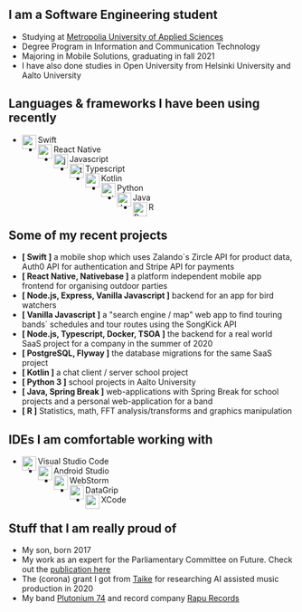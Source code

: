 ## I am a Software Engineering student
- Studying at [Metropolia University of Applied Sciences](https://www.metropolia.fi/en)
- Degree Program in Information and Communication Technology
- Majoring in Mobile Solutions, graduating in fall 2021
- I have also done studies in Open University from Helsinki University and Aalto University

## Languages & frameworks I have been using recently
- Swift<img align="left" alt="swift" width="25px" src="https://cdn.jsdelivr.net/npm/simple-icons@v3/icons/swift.svg"/>
- React Native<img align="left" alt="react" width="25px" src="https://cdn.jsdelivr.net/npm/simple-icons@v3/icons/react.svg"/>
- Javascript<img align="left" alt="javascript" width="25px" src="https://cdn.jsdelivr.net/npm/simple-icons@v3/icons/javascript.svg"/>
- Typescript<img align="left" alt="typescript" width="25px" src="https://cdn.jsdelivr.net/npm/simple-icons@v3/icons/typescript.svg"/>
- Kotlin<img align="left" alt="android" width="25px" src="https://cdn.jsdelivr.net/npm/simple-icons@v3/icons/kotlin.svg"/>
- Python<img align="left" alt="python" width="25px" src="https://cdn.jsdelivr.net/npm/simple-icons@v3/icons/python.svg"/>
- Java<img align="left" alt="Java" width="25px" src="https://cdn.jsdelivr.net/npm/simple-icons@v3/icons/java.svg"/>
- R<img align="left" alt="R" width="25px" src="https://cdn.jsdelivr.net/npm/simple-icons@v3/icons/r.svg"/>

## Some of my recent projects

- <b>[ Swift ]</b> a mobile shop which uses Zalando´s Zircle API for product data, Auth0 API for authentication and Stripe API for payments<br/>
- <b>[ React Native, Nativebase ]</b> a platform independent mobile app frontend for organising outdoor parties<br/>
- <b>[ Node.js, Express, Vanilla Javascript ]</b> backend for an app for bird watchers
- <b>[ Vanilla Javascript ]</b> a "search engine / map" web app to find touring bands´ schedules and tour routes using the SongKick API<br/>
- <b>[ Node.js, Typescript, Docker, TSOA ]</b> the backend for a real world SaaS project for a company in the summer of 2020 <br/>
- <b>[ PostgreSQL, Flyway ]</b> the database migrations for the same SaaS project
- <b>[ Kotlin ]</b> a chat client / server school project<br/>
- <b>[ Python 3 ]</b> school projects in Aalto University<br/>
- <b>[ Java, Spring Break ]</b> web-applications with Spring Break for school projects and a personal web-application for a band<br/>
- <b>[ R ]</b> Statistics, math, FFT analysis/transforms and graphics manipulation<br/>

## IDEs I am comfortable working with

- Visual Studio Code<img align="left" alt="visual studio code" width="25px" src="https://cdn.jsdelivr.net/npm/simple-icons@v3/icons/visualstudiocode.svg"/>
- Android Studio<img align="left" alt="android studio" width="25px" src="https://cdn.jsdelivr.net/npm/simple-icons@v3/icons/androidstudio.svg"/>
- WebStorm<img align="left" alt="webstorm" width="25px" src="https://cdn.jsdelivr.net/npm/simple-icons@v3/icons/webstorm.svg"/>
- DataGrip<img align="left" alt="xcode" width="25px" src="https://cdn.jsdelivr.net/npm/simple-icons@v3/icons/jetbrains.svg"/>
- XCode<img align="left" alt="xcode" width="25px" src="https://cdn.jsdelivr.net/npm/simple-icons@v3/icons/xcode.svg"/>

## Stuff that I am really proud of

- My son, born 2017
- My work as an expert for the Parliamentary Committee on Future. Check out the <a href="https://www.eduskunta.fi/FI/naineduskuntatoimii/julkaisut/Documents/tuvj_11+2018.pdf">publication here</a>
- The (corona) grant I got from <a href="https://www.taike.fi/en/frontpage">Taike</a> for researching AI assisted music production in 2020
- My band <a href="https://plutonium74.com/">Plutonium 74</a> and record company <a href="https://rapurecords.com/">Rapu Records</a>
